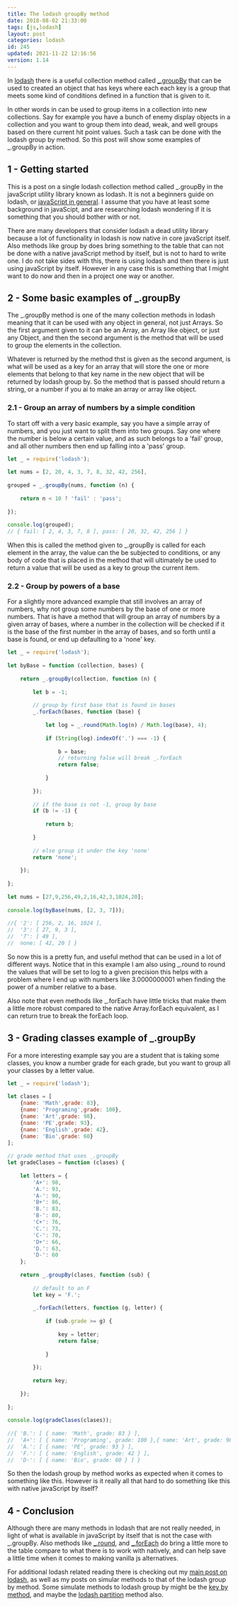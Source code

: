 ```yaml
---
title: The lodash groupBy method
date: 2018-08-02 21:33:00
tags: [js,lodash]
layout: post
categories: lodash
id: 245
updated: 2021-11-22 12:16:56
version: 1.14
---
```


In [lodash](https://lodash.com/) there is a useful collection method called [\_.groupBy](https://lodash.com/docs/4.17.10#groupBy) that can be used to created an object that has keys where each each key is a group that meets some kind of conditions defined in a function that is given to it. 

In other words in can be used to group items in a collection into new collections. Say for example you have a bunch of enemy display objects in a collection and you want to group them into dead, weak, and well groups based on there current hit point values. Such a task can be done with the lodash group by method. So this post will show some examples of \_.groupBy in action.

<!-- more -->

## 1 - Getting started

This is a post on a single lodash collection method called \_.groupBy in the javaScript utility library known as lodash. It is not a beginners guide on lodash, or [javaScript in general](/2018/11/27/js-getting-started/). I assume that you have at least some background in javaScipt, and are researching lodash wondering if it is something that you should bother with or not.

There are many developers that consider lodash a dead utility library because a lot of functionality in lodash is now native in core javaScript itself. Also methods like group by does bring something to the table that can not be done with a native javaScript method by itself, but is not to hard to write one. I do not take sides with this, there is using lodash and then there is just using javaScript by itself. However in any case this is something that I might want to do now and then in a project one way or another.

## 2 - Some basic examples of \_.groupBy

The \_.groupBy method is one of the many collection methods in lodash meaning that it can be used with any object in general, not just Arrays. So the first argument given to it can be an Array, an Array like object, or just any Object, and then the second argument is the method that will be used to group the elements in the collection. 

Whatever is returned by the method thst is given as the second argument, is what will be used as a key for an array that will store the one or more elements that belong to that key name in the new object that will be returned by lodash group by. So the method that is passed should return a string, or a number if you ai to make an array or array like object.

### 2.1 - Group an array of numbers by a simple condition

To start off with a very basic example, say you have a simple array of numbers, and you just want to split them into two groups. Say one where the number is below a certain value, and as such belongs to a 'fail' group, and all other numbers then end up falling into a 'pass' group.

```js
let _ = require('lodash');
 
let nums = [2, 20, 4, 3, 7, 8, 32, 42, 256],
 
grouped = _.groupBy(nums, function (n) {
 
    return n < 10 ? 'fail' : 'pass';
 
});
 
console.log(grouped);
// { fail: [ 2, 4, 3, 7, 8 ], pass: [ 20, 32, 42, 256 ] }
```

When this is called the method given to \_.groupBy is called for each element in the array, the value can the be subjected to conditions, or any body of code that is placed in the method that will ultimately be used to return a value that will be used as a key to group the current item.

### 2.2 -  Group by powers of a base

For a slightly more advanced example that still involves an array of numbers, why not group some numbers by the base of one or more numbers. That is have a method that will group an array of numbers by a given array of bases, where a number in the collection will be checked if it is the base of the first number in the array of bases, and so forth until a base is found, or end up defaulting to a 'none' key.

```js
let _ = require('lodash');
 
let byBase = function (collection, bases) {
 
    return _.groupBy(collection, function (n) {
 
        let b = -1;
 
        // group by first base that is found in bases
        _.forEach(bases, function (base) {
 
            let log = _.round(Math.log(n) / Math.log(base), 4);
 
            if (String(log).indexOf('.') === -1) {
 
                b = base;
                // returning false will break _.forEach
                return false;
 
            }
 
        });
 
        // if the base is not -1, group by base
        if (b != -1) {
 
            return b;
 
        }
 
        // else group it under the key 'none'
        return 'none';
 
    });
 
};
 
let nums = [27,9,256,49,2,16,42,3,1024,20];
 
console.log(byBase(nums, [2, 3, 7]));
 
//{ '2': [ 256, 2, 16, 1024 ],
//  '3': [ 27, 9, 3 ],
//  '7': [ 49 ],
//  none: [ 42, 20 ] }
```

So now this is a pretty fun, and useful method that can be used in a lot of different ways. Notice that in this example I am also using \_.round to round the values that will be set to log to a given precision this helps with a problem where I end up with numbers like 3.0000000001 when finding the power of a number relative to a base. 

Also note that even methods like \_.forEach have little tricks that make them a little more robust compared to the native Array.forEach equivalent, as I can return true to break the forEach loop.

## 3 - Grading classes example of \_.groupBy

For a more interesting example say you are a student that is taking some classes, you know a number grade for each grade, but you want to group all your classes by a letter value.

```js
let _ = require('lodash');
 
let clases = [
    {name: 'Math',grade: 83},
    {name: 'Programing',grade: 100},
    {name: 'Art',grade: 98}, 
    {name: 'PE',grade: 93},
    {name: 'English',grade: 42},
    {name: 'Bio',grade: 60}
];
 
// grade method that uses _.groupBy
let gradeClases = function (clases) {
 
    let letters = {
        'A+': 98,
        'A.': 93,
        'A-': 90,
        'B+': 86,
        'B.': 83,
        'B-': 80,
        'C+': 76,
        'C.': 73,
        'C-': 70,
        'D+': 66,
        'D.': 63,
        'D-': 60
    };
 
    return _.groupBy(clases, function (sub) {
 
        // default to an F
        let key = 'F.';
 
        _.forEach(letters, function (g, letter) {
 
            if (sub.grade >= g) {
 
                key = letter;
                return false;
 
            }
 
        });
 
        return key;
 
    });
 
};
 
console.log(gradeClases(clases));
 
//{ 'B.': [ { name: 'Math', grade: 83 } ],
//  'A+': [ { name: 'Programing', grade: 100 },{ name: 'Art', grade: 98 } ],
//  'A.': [ { name: 'PE', grade: 93 } ],
//  'F.': [ { name: 'English', grade: 42 } ],
//  'D-': [ { name: 'Bio', grade: 60 } ] }
```

So then the lodash group by method works as expected when it comes to something like this. However is it really all that hard to do something like this with native javaScript by itself?

## 4 - Conclusion

Although there are many methods in lodash that are not really needed, in light of what is available in javaScript by itself that is not the case with \_.groupBy. Also methods like [\_.round](/2018/08/03/lodash_round), and [\_.forEach](/2017/11/20/lodash_foreach/) do bring a little more to the table compare to what there is to work with natively, and can help save a little time when it comes to making vanilla js alternatives.

For additional lodash related reading there is checking out my [main post on lodash](/2019/02/15/lodash/), as well as my posts on simular methods to that of the lodash group by method. Some simulate methods to lodash group by might be the [key by method](/2018/10/24/lodash_keyby), and maybe the [lodash partition](/2017/11/22/lodash_partition/) method also.
